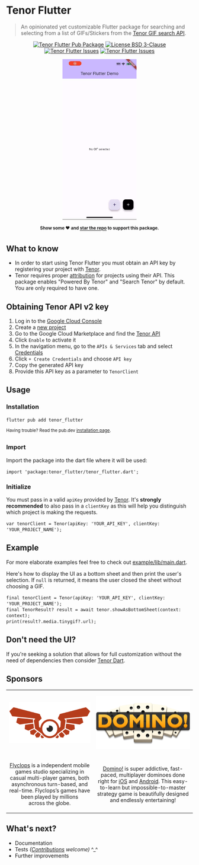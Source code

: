 # Tenor Flutter


> An opinionated yet customizable Flutter package for searching and selecting from a list of GIFs/Stickers from the [Tenor GIF search API](https://developers.google.com/tenor/guides/quickstart).

<p align="center">
  <a href="https://pub.dartlang.org/packages/tenor_flutter"><img src="https://img.shields.io/pub/v/tenor_flutter.svg" alt="Tenor Flutter Pub Package" /></a>
  <a href="https://opensource.org/license/bsd-3-clause"><img src="https://img.shields.io/badge/License-BSD_3--Clause-blue.svg" alt="License BSD 3-Clause" /></a>
  <a href="https://github.com/flyclops/tenor_flutter/stargazers"><img src="https://img.shields.io/github/stars/flyclops/tenor_flutter?style=flat" alt="Tenor Flutter Issues" /></a>
  <a href="https://github.com/flyclops/tenor_flutter/issues"><img src="https://img.shields.io/github/issues/flyclops/tenor_flutter" alt="Tenor Flutter Issues" /></a>
</p>


<p align="center"><img src="https://github.com/flyclops/tenor_flutter/raw/main/example/assets/demo.gif" width="200" alt="Tenor Flutter Demo"/></p>

<p align="center"><strong><sup>Show some ❤️ and <a href="https://github.com/flyclops/tenor_flutter">star the repo</a> to support this package.</sup></strong></p>

## What to know

- In order to start using Tenor Flutter you must obtain an API key by registering your project with [Tenor](https://developers.google.com/tenor/guides/quickstart).
- Tenor requires proper [attribution](https://developers.google.com/tenor/guides/attribution) for projects using their API. This package enables "Powered By Tenor" and "Search Tenor" by default. You are only required to have one.

## Obtaining Tenor API v2 key

1. Log in to the [Google Cloud Console](https://console.cloud.google.com)
2. Create a [new project](https://console.cloud.google.com/projectcreate)
3. Go to the Google Cloud Marketplace and find the [Tenor API](https://console.cloud.google.com/marketplace/product/google/tenor.googleapis.com)
4. Click `Enable` to activate it
5. In the navigation menu, go to the `APIs & Services` tab and select [Credentials](https://console.cloud.google.com/apis/credentials)
6. Click `+ Create Credentials` and choose `API key`
7. Copy the generated API key
8. Provide this API key as a parameter to `TenorClient`

## Usage

### Installation

```
flutter pub add tenor_flutter
```

<sup>Having trouble? Read the pub.dev <a href="https://pub.dev/packages/tenor_flutter/install">installation page</a>.</sup>

### Import

Import the package into the dart file where it will be used:

```
import 'package:tenor_flutter/tenor_flutter.dart';
```

### Initialize

You must pass in a valid `apiKey` provided by [Tenor](https://developers.google.com/tenor/guides/quickstart). It's **strongly recommended** to also pass in a `clientKey` as this will help you distinguish which project is making the requests.

```
var tenorClient = Tenor(apiKey: 'YOUR_API_KEY', clientKey: 'YOUR_PROJECT_NAME');
```

## Example

For more elaborate examples feel free to check out [example/lib/main.dart](https://github.com/Flyclops/tenor_flutter/blob/main/example/lib/main.dart).

Here's how to display the UI as a bottom sheet and then print the user's selection. If `null` is returned, it means the user closed the sheet without choosing a GIF.

```
final tenorClient = Tenor(apiKey: 'YOUR_API_KEY', clientKey: 'YOUR_PROJECT_NAME');
final TenorResult? result = await tenor.showAsBottomSheet(context: context);
print(result?.media.tinygif?.url);
```

## Don't need the UI?

If you're seeking a solution that allows for full customization without the need of dependencies then consider [Tenor Dart](https://github.com/Flyclops/tenor_dart).

## Sponsors

<table>
  <tr>
    <td><p align="center"><a href="https://flyclops.com/"><img src="https://github.com/Flyclops/tenor_flutter/blob/main/example/assets/flyclops_logo_github.png?raw=true" alt="Flyclops"/></a></p></td>
    <td><p align="center"><a href="https://flyclops.com/games/domino.html"><img src="https://github.com/Flyclops/tenor_flutter/blob/main/example/assets/domino_logo_github.png?raw=true" alt="Domino!"/></a></p></td>
  </tr>
  <tr>
    <td><p align="center"><a href="https://flyclops.com/">Flyclops</a> is a independent mobile games studio specializing in casual multi-player games, both asynchronous turn-based, and real-time. Flyclops’s games have been played by millions across&nbsp;the&nbsp;globe.</p></td>
    <td><p align="center"><a href="https://flyclops.com/games/domino.html">Domino!</a> is super addictive, fast-paced, multiplayer dominoes done right for <a href="http://j.mp/domino_FREE">iOS</a> and <a href="http://flycl.ps/domino_android">Android</a>. This easy-to-learn but impossible-to-master strategy game is beautifully designed and endlessly&nbsp;entertaining!</p></td>
  </tr>
</table>

## What's next?

- Documentation
- Tests *([Contributions](https://github.com/Flyclops/tenor_flutter/blob/main/CONTRIBUTING.md) welcome)* ^_^
- Further improvements

